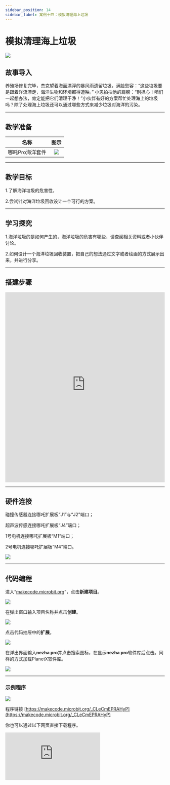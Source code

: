 ```yaml
---
sidebar_position: 14
sidebar_label: 案例十四：模拟清理海上垃圾
---
```


# 模拟清理海上垃圾

![](https://wiki-media-ef.oss-cn-hongkong.aliyuncs.com/docs/microbit/building-blocks/nezha-pro-ocean-kit/setup-diagram/case14/nezha-pro-ocean-kit-step-14-00.png.png)

## 故事导入

养殖场修复完毕，杰克望着海面漂浮的暴风雨遗留垃圾，满脸愁容：“这些垃圾要是跟着洋流漂走，海洋生物和环境都得遭殃。” 小恩拍拍他的肩膀：“别担心！咱们一起想办法，肯定能把它们清理干净！”小伙伴有好的方案帮忙处理海上的垃圾吗？除了处理海上垃圾还可以通过哪些方式来减少垃圾对海洋的污染。

--- 

## 教学准备

|     名称     |            图示            |
| :----------: | :--------------------------: |
|   哪吒Pro海洋套件  |   ![](https://wiki-media-ef.oss-cn-hongkong.aliyuncs.com/docs/microbit/building-blocks/nezha-pro-ocean-kit/nezha-pro-ocean-kit-products-introduction-002.png.png)  |

--- 
## 教学目标 

1.了解海洋垃圾的危害性，

2.尝试针对海洋垃圾回收设计一个可行的方案。


--- 

## 学习探究

1.海洋垃圾的是如何产生的，海洋垃圾的危害有哪些，请查阅相关资料或者小伙伴讨论。

2.如何设计一个海洋垃圾回收装置，把自己的想法通过文字或者绘画的方式展示出来，并进行分享。

--- 
## 搭建步骤

<embed src="https://wiki-media-ef.oss-cn-hongkong.aliyuncs.com/docs/microbit/building-blocks/nezha-pro-ocean-kit/setup-diagram/case14/nezha-pro-ocean-kit-14-1.png.pdf" type="application/pdf" width="100%" height="600px" />

--- 

## 硬件连接

碰撞传感器连接哪吒扩展板“J1”与“J2”端口；

超声波传感连接哪吒扩展板“J4”端口；

1号电机连接哪吒扩展板“M1”端口；

2号电机连接哪吒扩展板“M4”端口。

![](https://wiki-media-ef.oss-cn-hongkong.aliyuncs.com/docs/microbit/building-blocks/nezha-pro-ocean-kit/setup-diagram/case14/nezha-pro-ocean-kit-14-2.png.png)

--- 
## 代码编程

进入“[makecode.microbit.org](https://makecode.microbit.org)”，点击**新建项目**。

![](https://wiki-media-ef.oss-cn-hongkong.aliyuncs.com/docs/microbit/building-blocks/microbit-space-science-kit/images/microbit-space-science-kit-case01-07.png)

在弹出窗口输入项目名称并点击**创建**。

![](https://wiki-media-ef.oss-cn-hongkong.aliyuncs.com/docs/microbit/building-blocks/microbit-space-science-kit/images/microbit-space-science-kit-case01-11.png)

点击代码抽屉中的**扩展**。

![](https://wiki-media-ef.oss-cn-hongkong.aliyuncs.com/docs/microbit/building-blocks/microbit-space-science-kit/images/microbit-space-science-kit-case01-09.png)

在弹出界面输入**nezha pro**并点击搜索图标，在显示**nezha pro**软件库后点击。同样的方式加载PlanetX软件库。

![](https://wiki-media-ef.oss-cn-hongkong.aliyuncs.com/docs/microbit/building-blocks/microbit-space-science-kit/images/microbit-space-science-kit-case01-10.png)

---
### 示例程序

![](https://wiki-media-ef.oss-cn-hongkong.aliyuncs.com/docs/microbit/building-blocks/nezha-pro-ocean-kit/setup-diagram/case14/nezha-pro-ocean-kit-14-3.png(1).png)

程序链接
[https://makecode.microbit.org/_CLeCmEPRAHyP](https://makecode.microbit.org/_CLeCmEPRAHyP)

你也可以通过以下网页直接下载程序。

<div
    style={{
        position: 'relative',
        paddingBottom: '60%',
        overflow: 'hidden',
    }}
>
    <iframe
        src="https://makecode.microbit.org/_CLeCmEPRAHyP"
        frameborder="0"
        sandbox="allow-popups allow-forms allow-scripts allow-same-origin"
        style={{
            position: 'absolute',
            width: '100%',
            height: '100%',
        }}
    />
</div>

---
### 下载程序

使用 USB 线连接 PC 和 micro:bit V2。

![](https://wiki-media-ef.oss-cn-hongkong.aliyuncs.com/docs/microbit/building-blocks/microbit-space-science-kit/images/microbit-space-science-kit-manual03.gif)

连接成功后，电脑上会识别出一个名为 MICROBIT 的盘符。

![](https://wiki-media-ef.oss-cn-hongkong.aliyuncs.com/docs/microbit/building-blocks/microbit-space-science-kit/images/microbit-space-science-kit-manual06.png)

点击左下角的![](https://wiki-media-ef.oss-cn-hongkong.aliyuncs.com/docs/microbit/building-blocks/microbit-space-science-kit/images/microbit-space-science-kit-manual07.png)，选择**Connect Device**。

![](https://wiki-media-ef.oss-cn-hongkong.aliyuncs.com/docs/microbit/building-blocks/microbit-space-science-kit/images/microbit-space-science-kit-manual11.png)

点击![](https://wiki-media-ef.oss-cn-hongkong.aliyuncs.com/docs/microbit/building-blocks/microbit-space-science-kit/images/microbit-space-science-kit-manual08.png)。

![](https://wiki-media-ef.oss-cn-hongkong.aliyuncs.com/docs/microbit/building-blocks/microbit-space-science-kit/images/microbit-space-science-kit-manual12.png)

点击![](https://wiki-media-ef.oss-cn-hongkong.aliyuncs.com/docs/microbit/building-blocks/microbit-space-science-kit/images/microbit-space-science-kit-manual09.png)。

![](https://wiki-media-ef.oss-cn-hongkong.aliyuncs.com/docs/microbit/building-blocks/microbit-space-science-kit/images/microbit-space-science-kit-manual13.png)

在弹出窗口选择 **BBC micro:bit CMSIS-DAP**，然后选择**连接**，至此，我们的 micro:bit 就已经连接成功。

![](https://wiki-media-ef.oss-cn-hongkong.aliyuncs.com/docs/microbit/building-blocks/microbit-space-science-kit/images/microbit-space-science-kit-manual14.png)

点击**下载程序**

![](https://wiki-media-ef.oss-cn-hongkong.aliyuncs.com/docs/microbit/building-blocks/microbit-space-science-kit/images/microbit-space-science-kit-manual10.png)

---
## 案例演示

超声波传感器检测距离＞20CM，两个触碰传感器的被按下，垃圾清理装置向后退；如果左边碰撞传感器被按下，垃圾清理装置向右转动，如果右边碰撞传感器被按下，垃圾清理装置向左转动，否则垃圾清理装置向前移动。超声波传感器检测距离＜20CM，如果左边碰撞传感器被按下，垃圾清理装置向右转动，如果右边碰撞传感器被按下，垃圾清理装置向左转动，否则右转


**图片**

---
## 扩展知识

### 海洋垃圾

海洋垃圾是指人类活动产生的各类废弃物进入海洋环境后形成的污染物，是全球性海洋生态环境问题之一，其成分以塑料为主（占比超 70%），还包括玻璃、金属、织物、渔网等，对海洋生态、人类健康及社会经济均构成严重威胁。

### 一、主要来源

海洋垃圾的来源可分为陆地来源和海上来源，其中陆地来源占比约 80%-85%：

**陆地来源**：城市生活垃圾（如塑料袋、饮料瓶）通过河流、雨水冲刷、沿海垃圾填埋场渗漏等进入海洋；农业塑料薄膜、工业废料（如塑料颗粒）随径流汇入；沿海旅游活动丢弃的垃圾（如食品包装）等。

**海上来源**：船舶航行中丢弃的垃圾（如塑料餐具、渔网）；渔业活动中废弃的渔具（如刺网、浮标，被称为 “幽灵渔具”）；海上石油平台、钻井作业产生的废弃物；船舶事故泄漏的货物等。

### 二、主要危害

**威胁海洋生物生存**：

海洋动物（如海龟、海鸟、鲸类）常误食塑料垃圾（如塑料袋被误认为水母），导致消化道阻塞死亡；

废弃渔网、塑料环等会缠绕海洋生物（如海豹、珊瑚），造成窒息、肢体损伤或无法捕食。

**破坏海洋生态系统**：

垃圾覆盖珊瑚礁、海草床等栖息地，阻碍光合作用，导致海洋植物死亡，破坏食物链基础；

微塑料（直径＜5 毫米的塑料颗粒）被浮游生物、贝类等摄入，通过食物链逐级累积，最终影响整个生态系统的稳定性。


**危害人类健康**：

微塑料可通过海产品（如鱼类、贝类）进入人体，其携带的有毒化学物质（如双酚 A、邻苯二甲酸酯）可能干扰内分泌系统，增加疾病风险。

**影响社会经济**：

海滩垃圾破坏旅游景观，降低海滨旅游业收入；

渔网缠绕船舶螺旋桨、堵塞港口，增加航运成本；清理海洋垃圾的费用高昂（全球每年超数十亿美元）。

###  三、治理与应对措施

海洋垃圾的治理需 “预防为主、多方协作”，涵盖源头控制、技术清理、政策约束及公众参与：

**源头减量与管控**：

减少一次性塑料制品（如塑料袋、吸管）的生产和使用，推广可降解材料；

完善沿海城市垃圾回收与处理系统，避免垃圾直接进入海洋；

规范渔业活动，要求渔民回收废弃渔具，推广环保渔具。

**技术清理与监测**：

开展海滩、港口垃圾定期清理行动；

研发海洋垃圾收集装置（如 “海洋吸尘器”“垃圾拦截系统”），针对洋流汇聚的垃圾带（如太平洋垃圾带）进行集中清理；

利用卫星遥感、无人机等技术监测海洋垃圾分布，提升治理效率。

**政策与国际合作**：

各国制定法律（如欧盟 “限塑令”、中国 “禁塑令”），禁止或限制特定塑料制品；

通过国际公约（如《防止船舶污染国际公约》《巴塞尔公约》塑料废物修正案）协调全球行动，管控跨境垃圾转移。

**公众意识提升**：

加强科普教育，倡导 “零废弃” 生活方式；

鼓励公众参与海洋垃圾清理志愿活动，推动企业承担环保责任。

海洋垃圾的治理是一项长期任务，需全球各国、企业及公众共同努力，从 “减少产生” 到 “有效清理” 形成闭环，才能守护海洋生态的可持续发展。
